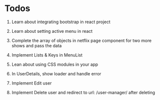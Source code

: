 # Todos 
1. Learn about integrating bootstrap in react project 
2. Learn about setting active menu in react
3. Complete the array of objects in netflix page component for two more shows and pass the data
4. Implement Lists & Keys in MenuList
5. Lean about using CSS modules in your app

6. In UserDetails, show loader and handle error
7. Implement Edit user 
8. Implement Delete user and redirect to url: /user-manager/ after deleting 
